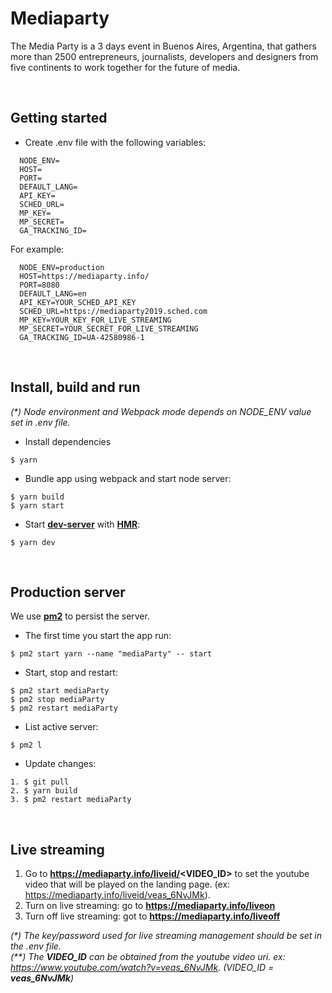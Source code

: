 # Mediaparty  
  
The Media Party is a 3 days event in Buenos Aires, Argentina, that gathers more than 2500 entrepreneurs, journalists, developers and designers from five continents to work together for the future of media.  
  
&nbsp;
## Getting started
- Create .env file with the following variables:

```
  NODE_ENV=
  HOST=
  PORT=
  DEFAULT_LANG=
  API_KEY=
  SCHED_URL=
  MP_KEY=
  MP_SECRET=
  GA_TRACKING_ID=
```
  
For example:
  
```
  NODE_ENV=production
  HOST=https://mediaparty.info/
  PORT=8080
  DEFAULT_LANG=en
  API_KEY=YOUR_SCHED_API_KEY
  SCHED_URL=https://mediaparty2019.sched.com
  MP_KEY=YOUR_KEY_FOR_LIVE_STREAMING
  MP_SECRET=YOUR_SECRET_FOR_LIVE_STREAMING
  GA_TRACKING_ID=UA-42580986-1
```
  
&nbsp;
## Install, build and run  
  
*(\*) Node environment and Webpack mode depends on NODE_ENV value set in .env file.*  
  
- Install dependencies  
```
$ yarn
```
  
- Bundle app using webpack and start node server:  
```
$ yarn build
$ yarn start
```

- Start **[dev-server](https://webpack.js.org/configuration/dev-server)** with **[HMR](https://webpack.js.org/concepts/hot-module-replacement/)**:  
```
$ yarn dev
``` 
  
&nbsp;
## Production server  
  
We use **[pm2](https://www.npmjs.com/package/pm2)** to persist the server.  

- The first time you start the app run:  
```
$ pm2 start yarn --name "mediaParty" -- start
```
  
- Start, stop and restart:  
```
$ pm2 start mediaParty
$ pm2 stop mediaParty
$ pm2 restart mediaParty
```
  
- List active server:  
```
$ pm2 l
```
  
- Update changes:
```  
1. $ git pull
2. $ yarn build
3. $ pm2 restart mediaParty
```    
  
&nbsp;
## Live streaming  

1. Go to **https://mediaparty.info/liveid/<VIDEO_ID>** to set the youtube video that will be played on the landing page. (ex: https://mediaparty.info/liveid/veas_6NvJMk).
2. Turn on live streaming: go to **https://mediaparty.info/liveon**
3. Turn off live streaming: got to **https://mediaparty.info/liveoff**  
    
*(\*) The key/password used for live streaming management should be set in the .env file.*    
*(\*\*) The **VIDEO_ID** can be obtained from the youtube video uri. ex: https://www.youtube.com/watch?v=veas_6NvJMk. (VIDEO_ID = **veas_6NvJMk**)*    

